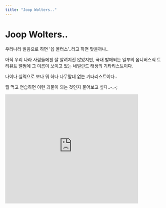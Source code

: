 ```yaml
---
title: "Joop Wolters.."
---
```

# Joop Wolters..

우리나라 발음으로 하면 '윱 볼터스'..라고 하면 맞을까나..

아직 우리 나라 사람들에겐 잘 알려지진 않았지만, 국내 발매되는 일부의 옴니버스식 트리뷰트 앨범에 그 이름이 보이고 있는 네덜란드 태생의 기타리스트이다.

나이나 실력으로 보나 뭐 하나 나무랄데 없는 기타리스트이다..

뭘 먹고 연습하면 이런 괴물이 되는 것인지 물어보고 싶다..-_-;



<iframe src="https://www.youtube.com/embed/ichsnz6K5fk" width="425" height="350" frameborder="" allowfullscreen></iframe>


